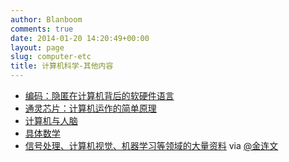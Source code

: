 ```yaml
---
author: Blanboom
comments: true
date: 2014-01-20 14:20:49+00:00
layout: page
slug: computer-etc
title: 计算机科学-其他内容
---
```


- [编码：隐匿在计算机背后的软硬件语言](http://book.douban.com/subject/4822685/)
- [通灵芯片：计算机运作的简单原理](http://book.douban.com/subject/3423021/)
- [计算机与人脑](http://book.douban.com/subject/1116392/)
- [具体数学](http://book.douban.com/subject/21323941/)
- [信号处理、计算机视觉、机器学习等领域的大量资料](http://www.csee.wvu.edu/~xinl/source.html) via [@金连文](http://weibo.com/lianwen)
